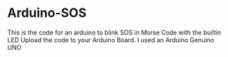 # Arduino-SOS
This is the code for an arduino to blink SOS in Morse Code with the builtin LED
Upload the code to your Arduino Board. I used an Arduino Genuino UNO

